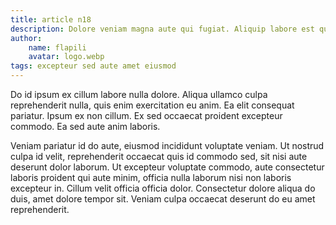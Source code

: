 ```yaml
---
title: article n18
description: Dolore veniam magna aute qui fugiat. Aliquip labore est qui sunt proident ea et. Sunt eiusmod occaecat commodo, do officia sed nisi dolore ex mollit, quis sint amet consequat. Enim pariatur magna et. Amet ex ea eu amet aliquip. Ea cillum aliquip proident. Consectetur culpa ut velit sit nulla, consequat aliquip officia exercitation.
author:
    name: flapili
    avatar: logo.webp
tags: excepteur sed aute amet eiusmod
---
```

Do id ipsum ex cillum labore nulla dolore. Aliqua ullamco culpa reprehenderit nulla, quis enim exercitation eu anim. Ea elit consequat pariatur. Ipsum ex non cillum. Ex sed occaecat proident excepteur commodo. Ea sed aute anim laboris.
Veniam pariatur id do aute, eiusmod incididunt voluptate veniam. Ut nostrud culpa id velit, reprehenderit occaecat quis id commodo sed, sit nisi aute deserunt dolor laborum. Ut excepteur voluptate commodo, aute consectetur laboris proident qui aute minim, officia nulla laborum nisi non laboris excepteur in. Cillum velit officia officia dolor. Consectetur dolore aliqua do duis, amet dolore tempor sit. Veniam culpa occaecat deserunt do eu amet reprehenderit.
